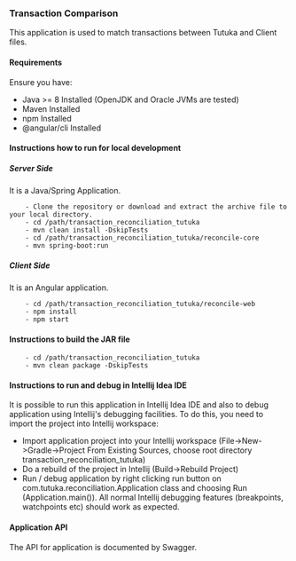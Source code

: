 ### Transaction Comparison
This application is used to match transactions between Tutuka and Client files. 

#### Requirements

Ensure you have:

- Java >= 8 Installed (OpenJDK and Oracle JVMs are tested)
- Maven Installed
- npm Installed
- @angular/cli Installed

#### Instructions how to run for local development

##### Server Side
It is a Java/Spring Application.
```$xslt
    - Clone the repository or download and extract the archive file to your local directory.
    - cd /path/transaction_reconciliation_tutuka
    - mvn clean install -DskipTests
    - cd /path/transaction_reconciliation_tutuka/reconcile-core
    - mvn spring-boot:run
```

##### Client Side
It is an Angular application. 
```$xslt
    - cd /path/transaction_reconciliation_tutuka/reconcile-web
    - npm install
    - npm start
```

#### Instructions to build the JAR file
````
    - cd /path/transaction_reconciliation_tutuka
    - mvn clean package -DskipTests
````


#### Instructions to run and debug in Intellij Idea IDE
It is possible to run this application in Intellij Idea IDE and also to debug application using Intellij's debugging facilities. 
To do this, you need to import the project into Intellij workspace:

- Import application project into your Intellij workspace (File->New->Gradle->Project From Existing Sources, choose root directory transaction_reconciliation_tutuka)
- Do a rebuild of the project in Intellij (Build->Rebuild Project)
- Run / debug application by right clicking run button on com.tutuka.reconciliation.Application class and choosing Run (Application.main()). All normal Intellij debugging features (breakpoints, watchpoints etc) should work as expected.


#### Application API
The API for application is documented by Swagger.